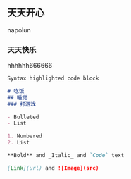 ## 天天开心

napolun

### 天天快乐

hhhhhh666666

```markdown
Syntax highlighted code block

# 吃饭
## 睡觉
### 打游戏

- Bulleted
- List

1. Numbered
2. List

**Bold** and _Italic_ and `Code` text

[Link](url) and ![Image](src)
```
